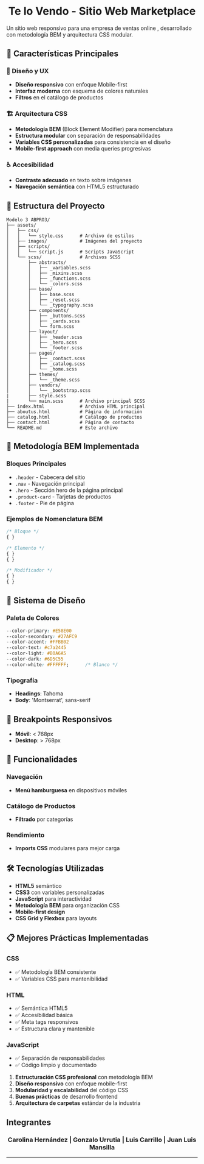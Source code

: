 <h1 align=center> Te lo Vendo - Sitio Web Marketplace </h1>

Un sitio web responsivo para una empresa de ventas online , desarrollado con metodología BEM y arquitectura CSS modular.

## 🌟 Características Principales

### 🎨 Diseño y UX
- **Diseño responsivo** con enfoque Mobile-first
- **Interfaz moderna** con esquema de colores naturales
- **Filtros** en el catálogo de productos

### 🏗️ Arquitectura CSS
- **Metodología BEM** (Block Element Modifier) para nomenclatura
- **Estructura modular** con separación de responsabilidades
- **Variables CSS personalizadas** para consistencia en el diseño
- **Mobile-first approach** con media queries progresivas

### ♿ Accesibilidad
- **Contraste adecuado** en texto sobre imágenes
- **Navegación semántica** con HTML5 estructurado

## 📁 Estructura del Proyecto

```
Modelo 3 ABPRO3/
├── assets/
│   ├── css/   
│   │   └── style.css      # Archivo de estilos
│   ├── images/            # Imágenes del proyecto
│   ├── scripts/           
│   │   └── script.js      # Scripts JavaScript
│   └── scss/              # Archivos SCSS 
│       ├── abstracts/
│       │   ├── _variables.scss
│       │   ├── _mixins.scss
│       │   ├── _functions.scss
│       │   └── _colors.scss
│       ├── base/
│       │   ├── base.scss
│       │   ├── _reset.scss
│       │   └── _typography.scss
│       ├── components/
│       │   ├── _buttons.scss
│       │   ├── _cards.scss
│       │   └── form.scss
│       ├── layout/
│       │   ├── _header.scss
│       │   ├── _hero.scss
│       │   └── _footer.scss
│       ├── pages/
│       │   ├── _contact.scss
│       │   ├── _catalog.scss
│       │   └── _home.scss
│       ├── themes/
│       │   └── _theme.scss
│       ├── vendors/
│       │   └── _bootstrap.scss
|       ├── style.scss     
|       └── main.scss      # Archivo principal SCSS
├── index.html             # Archivo HTML principal
├── aboutus.html           # Página de información
├── catalog.html           # Catálogo de productos     
├── contact.html           # Página de contacto
└── README.md              # Este archivo
```

## 🎯 Metodología BEM Implementada

### Bloques Principales
- `.header` - Cabecera del sitio
- `.nav` - Navegación principal
- `.hero` - Sección hero de la página principal
- `.product-card` - Tarjetas de productos
- `.footer` - Pie de página

### Ejemplos de Nomenclatura BEM
```css
/* Bloque */
{ }

/* Elemento */
{ }
{ }

/* Modificador */
{ }
{ }
```

## 🎨 Sistema de Diseño

### Paleta de Colores
```css
--color-primary: #E58E00
--color-secondary: #27AFC9
--color-accent: #FFBB02
--color-text: #c7a2445
--color-light: #B0A6A5
--color-dark: #6D5C55
--color-white: #FFFFFF;      /* Blanco */
```

### Tipografía
- **Headings**: Tahoma
- **Body**: 'Montserrat', sans-serif

## 📱 Breakpoints Responsivos

- **Móvil**: < 768px
- **Desktop**: > 768px

## 🚀 Funcionalidades

### Navegación
- **Menú hamburguesa** en dispositivos móviles

### Catálogo de Productos
- **Filtrado** por categorías  

### Rendimiento
- **Imports CSS** modulares para mejor carga

## 🛠️ Tecnologías Utilizadas

- **HTML5** semántico
- **CSS3** con variables personalizadas
- **JavaScript** para interactividad
- **Metodología BEM** para organización CSS
- **Mobile-first design**
- **CSS Grid y Flexbox** para layouts

## 📋 Mejores Prácticas Implementadas

### CSS
- ✅ Metodología BEM consistente
- ✅ Variables CSS para mantenibilidad   

### HTML
- ✅ Semántica HTML5
- ✅ Accesibilidad básica
- ✅ Meta tags responsivos
- ✅ Estructura clara y mantenible

### JavaScript
- ✅ Separación de responsabilidades
- ✅ Código limpio y documentado

1. **Estructuración CSS profesional** con metodología BEM
2. **Diseño responsivo** con enfoque mobile-first
3. **Modularidad y escalabilidad** del código CSS
4. **Buenas prácticas** de desarrollo frontend
5. **Arquitectura de carpetas** estándar de la industria

## Integrantes
<h3 align=center> Carolina Hernández | Gonzalo Urrutia | Luis Carrillo | Juan Luis Mansilla </h3>

---

